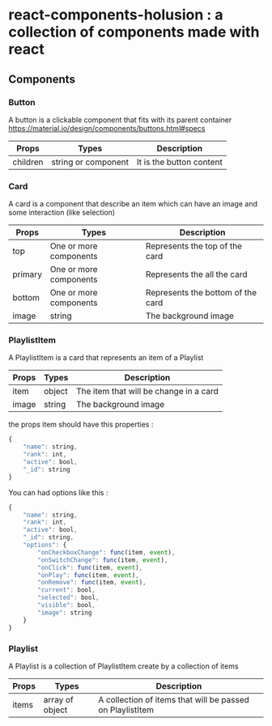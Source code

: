 # react-components-holusion : a collection of components made with react

## Components

### Button

A button is a clickable component that fits with its parent container https://material.io/design/components/buttons.html#specs

| Props    | Types               | Description              |
| -------- | ------------------- | ------------------------ |
| children | string or component | It is the button content |

### Card

A card is a component that describe an item which can have an image and some interaction (like selection)

| Props   | Types                  | Description                       |
| ------- | ---------------------- | --------------------------------- |
| top     | One or more components | Represents the top of the card    |
| primary | One or more components | Represents the all the card       |
| bottom  | One or more components | Represents the bottom of the card |
| image   | string                 | The background image              |

### PlaylistItem

A PlaylistItem is a card that represents an item of a Playlist

| Props | Types  | Description                            |
| ----- | ------ | -------------------------------------- |
| item  | object | The item that will be change in a card |
| image | string | The background image                   |

the props item should have this properties :

```javascript
{
    "name": string,
    "rank": int,
    "active": bool,
    "_id": string
}
```

You can had options like this : 

```javascript
{
    "name": string,
    "rank": int,
    "active": bool,
    "_id": string,
    "options": {
        "onCheckboxChange": func(item, event),
        "onSwitchChange": func(item, event),
        "onClick": func(item, event),
        "onPlay": func(item, event),
        "onRemove": func(item, event),
        "current": bool,
        "selected": bool,
        "visible": bool,
        "image": string
    }
}
```

### Playlist

A Playlist is a collection of PlaylistItem create by a collection of items

| Props | Types           | Description                                               |
| ----- | --------------- | --------------------------------------------------------- |
| items | array of object | A collection of items that will be passed on PlaylistItem |